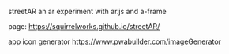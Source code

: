 streetAR
an ar experiment with ar.js and a-frame

page: https://squirrelworks.github.io/streetAR/

app icon generator
https://www.pwabuilder.com/imageGenerator

